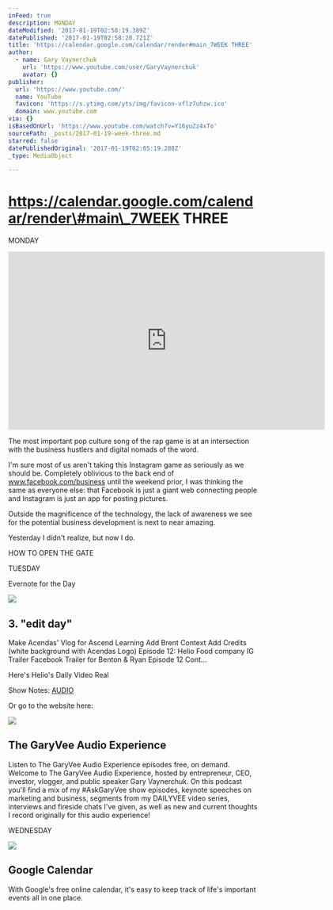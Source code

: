 ```yaml
---
inFeed: true
description: MONDAY
dateModified: '2017-01-19T02:58:19.389Z'
datePublished: '2017-01-19T02:58:20.721Z'
title: 'https://calendar.google.com/calendar/render#main_7WEEK THREE'
author:
  - name: Gary Vaynerchuk
    url: 'https://www.youtube.com/user/GaryVaynerchuk'
    avatar: {}
publisher:
  url: 'https://www.youtube.com/'
  name: YouTube
  favicon: 'https://s.ytimg.com/yts/img/favicon-vflz7uhzw.ico'
  domain: www.youtube.com
via: {}
isBasedOnUrl: 'https://www.youtube.com/watch?v=Y16yuZz4xTo'
sourcePath: _posts/2017-01-19-week-three.md
starred: false
datePublishedOriginal: '2017-01-19T02:05:19.288Z'
_type: MediaObject

---
```

# https://calendar.google.com/calendar/render\#main\_7WEEK THREE

MONDAY

<iframe src="https://cdn.embedly.com/widgets/media.html?src=https%3A%2F%2Fwww.youtube.com%2Fembed%2FY16yuZz4xTo%3Ffeature%3Doembed&amp;url=http%3A%2F%2Fwww.youtube.com%2Fwatch%3Fv%3DY16yuZz4xTo&amp;image=https%3A%2F%2Fi.ytimg.com%2Fvi%2FY16yuZz4xTo%2Fhqdefault.jpg&amp;key=b7d04c9b404c499eba89ee7072e1c4f7&amp;type=text%2Fhtml&amp;schema=youtube" width="640" height="360" scrolling="no" frameborder="0" allowfullscreen="" style=""></iframe>

The most important pop culture song of the rap game is at an intersection with the business hustlers and digital nomads of the word. 

I'm sure most of us aren't taking this Instagram game as seriously as we should be. Completely oblivious to the back end of www.facebook.com/business until the weekend prior, I was thinking the same as everyone else: that Facebook is just a giant web connecting people and Instagram is just an app for posting pictures. 

Outside the magnificence of the technology, the lack of awareness we see for the potential business development is next to near amazing. 

Yesterday I didn't realize, but now I do. 

HOW TO OPEN THE GATE

TUESDAY

Evernote for the Day

<article style=""><img src="https://imgflo.herokuapp.com/graph/2b2431f8e7ba7b0/b21962938138151b390f9b0e31591dbd/noop?input=https%3A%2F%2Fwww.evernote.com%2Fshard%2Fs504%2Fsh%2Fee49dcea-fc63-42de-8186-9867509a0ab7%2Fe8af7e9aa73c59ba1e60996af8a9fcf4%2Fthm%2Fnote%2Fee49dcea-fc63-42de-8186-9867509a0ab7" /><h1>3. "edit day"</h1><p>Make Acendas' Vlog for Ascend Learning Add Brent Context Add Credits (white background with Acendas Logo) Episode 12: Helio Food company IG Trailer Facebook Trailer for Benton &amp; Ryan Episode 12 Cont...</p></article>

Here's Helio's Daily Video Real 

Show Notes: [AUDIO ][0]

Or go to the website here: 

<article style=""><img src="https://s3-us-west-2.amazonaws.com/the-grid-img/p/07e16f77961d41033333e7d3e255f907091c6d36.png" /><h1>The GaryVee Audio Experience</h1><p>Listen to The GaryVee Audio Experience episodes free, on demand. Welcome to The GaryVee Audio Experience, hosted by entrepreneur, CEO, investor, vlogger, and public speaker Gary Vaynerchuk. On this podcast you'll find a mix of my #AskGaryVee show episodes, keynote speeches on marketing and business, segments from my DAILYVEE video series, interviews and fireside chats I've given, as well as new and current thoughts I record originally for this audio experience!</p></article>

WEDNESDAY 

<article style=""><img src="https://imgflo.herokuapp.com/graph/vahj1ThiexotieMo/a02db6f127ea62980ab2d3061baeb0e3/noop.png?input=https%3A%2F%2Fssl.gstatic.com%2Faccounts%2Fui%2Favatar_2x.png" /><h1>Google Calendar</h1><p>With Google's free online calendar, it's easy to keep track of life's important events all in one place.</p></article>



[0]: http://www.stitcher.com/podcast/the-askgaryvee-show/e/48838401?autoplay=true